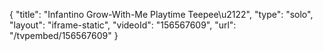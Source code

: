 {
    "title": "Infantino Grow-With-Me Playtime Teepee\u2122",
    "type": "solo",
    "layout": "iframe-static",
    "videoId": "156567609",
    "url": "\/tvpembed\/156567609"
}
